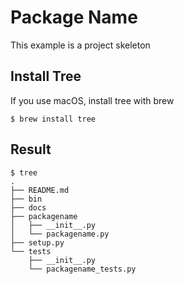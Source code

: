 # Package Name

This example is a project skeleton

## Install Tree

If you use macOS, install tree with brew

```
$ brew install tree
```

## Result

```
$ tree
.
├── README.md
├── bin
├── docs
├── packagename
│   ├── __init__.py
│   └── packagename.py
├── setup.py
└── tests
    ├── __init__.py
    └── packagename_tests.py
```